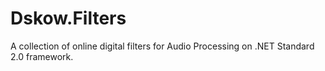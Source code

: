 # Dskow.Filters
A collection of online digital filters for Audio Processing on .NET Standard 2.0 framework.
